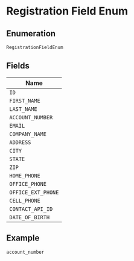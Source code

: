 
# Registration Field Enum

## Enumeration

`RegistrationFieldEnum`

## Fields

| Name |
|  --- |
| `ID` |
| `FIRST_NAME` |
| `LAST_NAME` |
| `ACCOUNT_NUMBER` |
| `EMAIL` |
| `COMPANY_NAME` |
| `ADDRESS` |
| `CITY` |
| `STATE` |
| `ZIP` |
| `HOME_PHONE` |
| `OFFICE_PHONE` |
| `OFFICE_EXT_PHONE` |
| `CELL_PHONE` |
| `CONTACT_API_ID` |
| `DATE_OF_BIRTH` |

## Example

```
account_number
```

